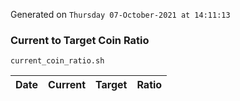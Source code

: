 Generated on `Thursday 07-October-2021 at 14:11:13`

### Current to Target Coin Ratio
`current_coin_ratio.sh`

Date|Current|Target|Ratio
---|---|---|---
